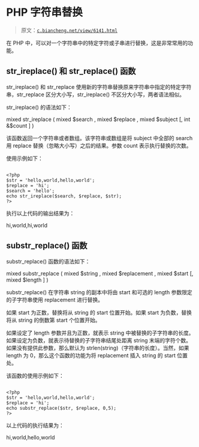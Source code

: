 # PHP 字符串替换

> 原文：[`c.biancheng.net/view/6141.html`](http://c.biancheng.net/view/6141.html)

在 PHP 中，可以对一个字符串中的特定字符或子串进行替换，这是非常常用的功能。

## str_ireplace() 和 str_replace() 函数

str_ireplace() 和 str_replace 使用新的字符串替换原来字符串中指定的特定字符串，str_replace 区分大小写，str_ireplace() 不区分大小写，两者语法相似。

str_ireplace() 的语法如下：

mixed str_ireplace ( mixed $search , mixed $replace , mixed $subject [, int &$count ] )

该函数返回一个字符串或者数组。该字符串或数组是将 subject 中全部的 search 用 replace 替换（忽略大小写）之后的结果。参数 count 表示执行替换的次数。

使用示例如下：

```

<?php
$str = 'hello,world,hello,world';
$replace = 'hi';
$search = 'hello';
echo str_ireplace($search, $replace, $str);
?>
```

执行以上代码的输出结果为：

hi,world,hi,world

## substr_replace() 函数

substr_replace() 函数的语法如下：

mixed substr_replace ( mixed $string , mixed $replacement , mixed $start [, mixed $length ] )

substr_replace() 在字符串 string 的副本中将由 start 和可选的 length 参数限定的子字符串使用 replacement 进行替换。

如果 start 为正数，替换将从 string 的 start 位置开始。如果 start 为负数，替换将从 string 的倒数第 start 个位置开始。

如果设定了 length 参数并且为正数，就表示 string 中被替换的子字符串的长度。如果设定为负数，就表示待替换的子字符串结尾处距离 string 末端的字符个数。如果没有提供此参数，那么默认为 strlen(string)（字符串的长度）。当然，如果 length 为 0，那么这个函数的功能为将 replacement 插入 string 的 start 位置处。

该函数的使用示例如下：

```

<?php
$str = 'hello,world,hello,world';
$replace = 'hi';
echo substr_replace($str, $replace, 0,5);
?>
```

以上代码的执行结果为：

hi,world,hello,world